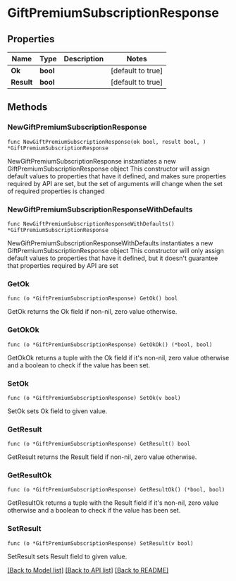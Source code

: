 # GiftPremiumSubscriptionResponse

## Properties

Name | Type | Description | Notes
------------ | ------------- | ------------- | -------------
**Ok** | **bool** |  | [default to true]
**Result** | **bool** |  | [default to true]

## Methods

### NewGiftPremiumSubscriptionResponse

`func NewGiftPremiumSubscriptionResponse(ok bool, result bool, ) *GiftPremiumSubscriptionResponse`

NewGiftPremiumSubscriptionResponse instantiates a new GiftPremiumSubscriptionResponse object
This constructor will assign default values to properties that have it defined,
and makes sure properties required by API are set, but the set of arguments
will change when the set of required properties is changed

### NewGiftPremiumSubscriptionResponseWithDefaults

`func NewGiftPremiumSubscriptionResponseWithDefaults() *GiftPremiumSubscriptionResponse`

NewGiftPremiumSubscriptionResponseWithDefaults instantiates a new GiftPremiumSubscriptionResponse object
This constructor will only assign default values to properties that have it defined,
but it doesn't guarantee that properties required by API are set

### GetOk

`func (o *GiftPremiumSubscriptionResponse) GetOk() bool`

GetOk returns the Ok field if non-nil, zero value otherwise.

### GetOkOk

`func (o *GiftPremiumSubscriptionResponse) GetOkOk() (*bool, bool)`

GetOkOk returns a tuple with the Ok field if it's non-nil, zero value otherwise
and a boolean to check if the value has been set.

### SetOk

`func (o *GiftPremiumSubscriptionResponse) SetOk(v bool)`

SetOk sets Ok field to given value.


### GetResult

`func (o *GiftPremiumSubscriptionResponse) GetResult() bool`

GetResult returns the Result field if non-nil, zero value otherwise.

### GetResultOk

`func (o *GiftPremiumSubscriptionResponse) GetResultOk() (*bool, bool)`

GetResultOk returns a tuple with the Result field if it's non-nil, zero value otherwise
and a boolean to check if the value has been set.

### SetResult

`func (o *GiftPremiumSubscriptionResponse) SetResult(v bool)`

SetResult sets Result field to given value.



[[Back to Model list]](../README.md#documentation-for-models) [[Back to API list]](../README.md#documentation-for-api-endpoints) [[Back to README]](../README.md)


